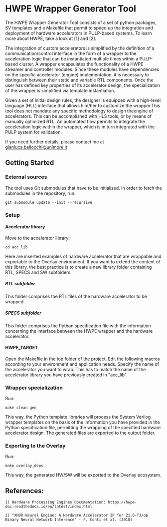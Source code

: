 # HWPE Wrapper Generator Tool
The HWPE Wrapper Generator Tool consists of a set of python packages, SV templates and a Makefile that permit to speed up the 
integration and deployment of hardware accelerators in PULP-based systems. To learn more about HWPE, take a look at [1] and [2].

The integration of custom accelerators is simplified by the definition of a communication/control interface in the form of a wrapper 
to the acceleration logic that can be instantiated multiple times within a PULP-based cluster. A wrapper encapsulates the functionality 
of a HWPE streamer and controller modules. Since these modules have dependencies on the specific accelerator (engine) implementation, it 
is necessary to distinguish between their static and variable RTL components. Once the user has defined key properties of its accelerator 
design, the specialization of the wrapper is simplified via template instantiation.

Given a set of initial design rules, the designer is equipped with a high-level language (HLL) interface that allows him/her to customize 
the wrapper.This tool does not mandate any specific methodology to design theengine of accelerators. This can be accomplished with HLS tools, 
or by means of manually optimized RTL. An automated flow permits to integrate the acceleration logic within the wrapper, which is in turn integrated 
with the PULP system for validation. 

If you need further details, please contact me at <gianluca.bellocchi@unimore.it>

## Getting Started

### External sources
The tool uses Git submodules that have to be initialized. In order to fetch the submodules in the repository, run:

```
git submodule update --init --recursive
```

### Setup

#### Accelerator library
Move to the accelerator library:

```
cd acc_lib
```
 
Here are inserted examples of hardware accelerator that are wrappable and exportable to the Overlay environment. If you want to extend the content of this library, the best practice is to
create a new library folder containing RTL, SPECS and SW subfolders.

##### RTL subfolder
This folder comprises the RTL files of the hardware accelerator to be wrapped. 

##### SPECS subfolder
This folder comprises the Python specification file with the information concerning the interface between the HWPE wrapper and the hardware accelerator.

#### HWPE_TARGET
Open the Makefile in the top folder of the project. Edit the following macros according to your environment and application needs. 
Specify the name of the accelerator you want to wrap. This has to match the name of the accelerator library you have previously created in "acc_lib".

### Wrapper specialization
Run:

```
make clean gen
```

This way, the Python template libraries will process the System Verilog wrapper templates on the basis of the information you have provided in the Python specification file, permitting 
the wrapping of the specified hardware accelerator design. The generated files are exported to the output folder.

### Exporting to the Overlay
Run:

```
make overlay_deps
```

This way, the generated HW/SW will be exported to the Overlay ecosystem.

## References:

    1) Hardware Processing Engines Documentation: https://hwpe-doc.readthedocs.io/en/latest/index.html

    2) "XNOR Neural Engine: A Hardware Accelerator IP for 21.6-fJ/op Binary Neural Network Inference" - F. Conti et al. (2018)






